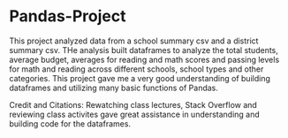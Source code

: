 # Pandas-Project

This project analyzed data from a school summary csv and a district summary csv. THe analysis built dataframes to analyze the total students, average budget, averages for reading and  math scores and passing levels for math and reading across different schools, school types and other categories. This project gave me a very good understanding of building dataframes and utilizing many basic functions of Pandas. 


Credit and Citations: 
Rewatching class lectures, Stack Overflow and reviewing class activites gave great assistance in understanding and building code for the dataframes. 
